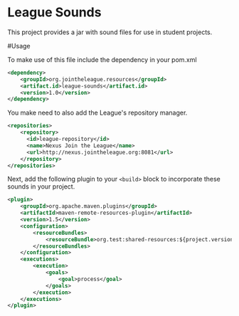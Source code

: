 League Sounds
=============

This project provides a jar with sound files for use in student projects.

#Usage

To make use of this file include the dependency in your pom.xml
```xml
<dependency>
    <groupId>org.jointheleague.resources</groupId>
    <artifact.id>league-sounds</artifact.id>
    <version>1.0</version>
</dependency>
```

You make need to also add the League's repository manager.
```xml
<repositories>
    <repository>
      <id>league-repository</id>
      <name>Nexus Join the League</name>
      <url>http://nexus.jointheleague.org:8081</url>
    </repository>
</repositories>
```

Next, add the following plugin to your `<build>` block to incorporate these sounds in your project.
```xml
<plugin>
    <groupId>org.apache.maven.plugins</groupId>
    <artifactId>maven-remote-resources-plugin</artifactId>
    <version>1.5</version>
    <configuration>
        <resourceBundles>
            <resourceBundle>org.test:shared-resources:${project.version}</resourceBundle>
        </resourceBundles>
    </configuration>
    <executions>
        <execution>
            <goals>
                <goal>process</goal>
            </goals>
        </execution>
    </executions>
</plugin>
```